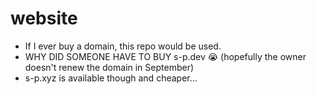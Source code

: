 # website
- If I ever buy a domain, this repo would be used.
- WHY DID SOMEONE HAVE TO BUY s-p.dev 😭 (hopefully the owner doesn't renew the domain in September)
- s-p.xyz is available though and cheaper...
